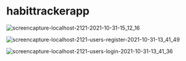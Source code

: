 # habittrackerapp
![screencapture-localhost-2121-2021-10-31-15_12_16](https://user-images.githubusercontent.com/88999595/139598020-1e0877b7-7874-414c-87cb-ed456dfb4f93.png)

![screencapture-localhost-2121-users-register-2021-10-31-13_41_49](https://user-images.githubusercontent.com/88999595/139597971-a8655361-fd3f-47a2-a060-b4ed4c91c10a.png)

![screencapture-localhost-2121-users-login-2021-10-31-13_41_36](https://user-images.githubusercontent.com/88999595/139597952-5a6ffbd9-d717-4e62-a863-f6afa266539d.png)
